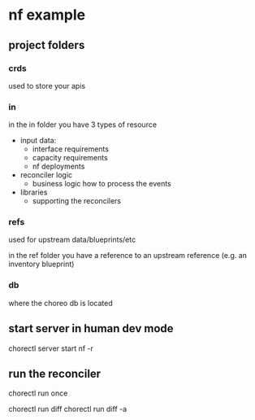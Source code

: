 # nf example

## project folders

### crds

used to store your apis

### in

in the in folder you have 3 types of resource
- input data:
    - interface requirements
    - capacity requirements
    - nf deployments
- reconciler logic
    - business logic how to process the events
- libraries
    - supporting the reconcilers

### refs

used for upstream data/blueprints/etc

in the ref folder you have a reference to an upstream reference (e.g. an inventory blueprint)

### db 

where the choreo db is located

## start server in human dev mode

chorectl server start nf -r

## run the reconciler

chorectl run once

chorectl run diff
chorectl run diff -a

